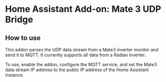 # Home Assistant Add-on: Mate 3 UDP Bridge

## How to use

This addon parses the UDP data stream from a Mate3 inverter monitor and send it to MQTT. It currently supports all data from a Radian inverter.

To use, enable the addon, configure the MQTT service, and set the Mate3 data stream IP address to the public IP address of the Home Assistant instance.
